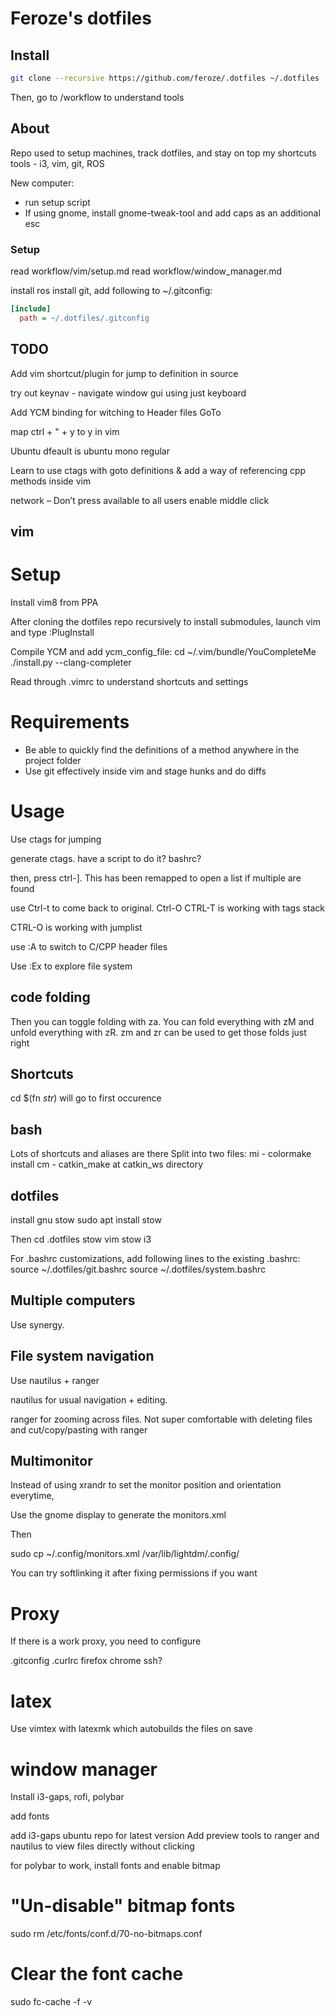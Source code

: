# Feroze's dotfiles

## Install

```bash
git clone --recursive https://github.com/feroze/.dotfiles ~/.dotfiles
```

Then, go to /workflow to understand tools

## About

Repo used to setup machines, track dotfiles, and stay on top my shortcuts
tools - i3, vim, git, ROS

New computer:

- run setup script
- If using gnome, install gnome-tweak-tool and add caps as an additional esc

### Setup ###

read workflow/vim/setup.md
read workflow/window_manager.md

install ros
install git, add following to ~/.gitconfig:

```INI
[include]
  path = ~/.dotfiles/.gitconfig
```


## TODO ##
Add vim shortcut/plugin for jump to definition in source

try out keynav - navigate window gui using just keyboard

Add YCM binding for witching to Header files GoTo

map ctrl + " + y to y in vim

Ubuntu dfeault is ubuntu mono regular

Learn to use ctags with goto definitions & 
add a way of referencing cpp methods inside vim

network – Don’t press available to all users
enable middle click

## vim

# Setup
Install vim8 from PPA

After cloning the dotfiles repo recursively to install submodules, launch vim and type
:PlugInstall

Compile YCM and add ycm_config_file:
cd ~/.vim/bundle/YouCompleteMe
./install.py --clang-completer

Read through .vimrc to understand shortcuts and settings

# Requirements
- Be able to quickly find the definitions of a method anywhere in the project
folder
- Use git effectively inside vim and stage hunks and do diffs

# Usage

Use ctags for jumping

generate ctags. have a script to do it?
bashrc?

then, press ctrl-]. This has been remapped to open a list if multiple are found

use Ctrl-t to come back to original.
Ctrl-O
CTRL-T is working with tags stack

CTRL-O is working with jumplist

use :A to switch to C/CPP header files

Use :Ex to explore file system

## code folding ###
Then you can toggle folding with za. You can fold everything with zM and unfold everything with zR. zm and zr can be used to get those folds just right

## Shortcuts ##
cd $(fn *str*) will go to first occurence

## bash

Lots of shortcuts and aliases are there
Split into two files:
mi - colormake install
cm - catkin_make at catkin_ws directory

## dotfiles

install gnu stow
sudo apt install stow

Then
cd .dotfiles
stow vim
stow i3

For .bashrc customizations,
add following lines to the existing .bashrc:
source ~/.dotfiles/git.bashrc
source ~/.dotfiles/system.bashrc

## Multiple computers

Use synergy. 

## File system navigation

Use nautilus + ranger

nautilus for usual navigation + editing.

ranger for zooming across files. Not super comfortable with
deleting files and cut/copy/pasting with ranger

## Multimonitor 

Instead of using xrandr to set the monitor position and orientation everytime,

Use the gnome display to generate the monitors.xml

Then

sudo cp ~/.config/monitors.xml /var/lib/lightdm/.config/


You can try softlinking it after fixing permissions if you want

# Proxy
If there is a work proxy, you need to configure

.gitconfig
.curlrc
firefox
chrome
ssh?

# latex

Use vimtex with latexmk which autobuilds the files on save


# window manager
Install i3-gaps, rofi, polybar

add fonts

add i3-gaps ubuntu repo for latest version
Add preview tools to ranger and nautilus to view files directly without clicking

for polybar to work, install fonts and enable bitmap

# "Un-disable" bitmap fonts
sudo rm /etc/fonts/conf.d/70-no-bitmaps.conf
# Clear the font cache
sudo fc-cache -f -v

